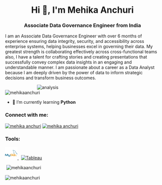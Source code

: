 <h1 align="center">Hi 👋, I'm Mehika Anchuri</h1>
<h3 align="center">Associate Data Governance Engineer from India</h3>

I am an Associate Data Governance Engineer with over 6 months of experience ensuring data integrity, security, and accessibility across enterprise systems, helping businesses excel in governing their data. My greatest strength is collaborating effectively across cross-functional teams also, I have a talent for crafting stories and creating presentations that successfully convey complex data insights in an engaging and understandable manner. I am passionate about a career as a Data Analyst because I am deeply driven by the power of data to inform strategic decisions and transform business outcomes.

<img align="right" alt="analysis" width="400" src="https://miro.medium.com/v2/resize:fit:1358/1*qdAW1TjCN57h1lbuuzvchg.gif">

<p align="left"> <img src="https://komarev.com/ghpvc/?username=mehikaanchuri&label=Profile%20views&color=0e75b6&style=flat" alt="mehikaanchuri" /> </p>


- 🌱 I’m currently learning **Python**

<h3 align="left">Connect with me:</h3>
<p align="left">
<a href="https://linkedin.com/in/mehika anchuri" target="blank"><img align="center" src="https://raw.githubusercontent.com/rahuldkjain/github-profile-readme-generator/master/src/images/icons/Social/linked-in-alt.svg" alt="mehika anchuri" height="30" width="40" /></a>
<a href="https://www.hackerrank.com/mehika anchuri" target="blank"><img align="center" src="https://raw.githubusercontent.com/rahuldkjain/github-profile-readme-generator/master/src/images/icons/Social/hackerrank.svg" alt="mehika anchuri" height="30" width="40" /></a>
</p>

<h3 align="left">Tools:</h3>
<p align="left"> <a href="https://www.mysql.com/" target="_blank" rel="noreferrer"> <img src="https://raw.githubusercontent.com/devicons/devicon/master/icons/mysql/mysql-original-wordmark.svg" alt="mysql" width="40" height="40"/> </a> &nbsp; <a href="https://www.tableau.com/" target="_blank" rel="noreferrer"> <img src="https://encrypted-tbn0.gstatic.com/images?q=tbn:ANd9GcQZPy0N6jU34lK8fxdiWq1J1szrznPn887UrnUalzzv6Q&s" alt="Tableau" width="40" height="40"/> </a> </p>


<p>&nbsp;<img align="center" src="https://github-readme-stats.vercel.app/api?username=mehikaanchuri&show_icons=true&locale=en" alt="mehikaanchuri" /></p>

<p><img align="center" src="https://github-readme-streak-stats.herokuapp.com/?user=mehikaanchuri&" alt="mehikaanchuri" /></p>

